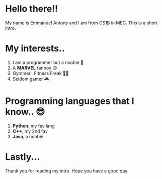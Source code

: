 # Hello there!!
My name is Emmanuel Antony and I am from CS1B in MEC. This is a short intro.
# My interests..
1. I am a programmer but a noobie :grimacing:
2. A **MARVEL** fanboy :wink:
3. Gymmer.. Fitness Freak :weight_lifting_man:
4. Seldom gamer :video_game:
# Programming languages that I know.. :sunglasses:
1. **Python**, my fav lang
2. **C++**, my 2nd fav
3. **Java**, a noobie
# Lastly...
Thank you for reading my intro. Hope you have a good day.
